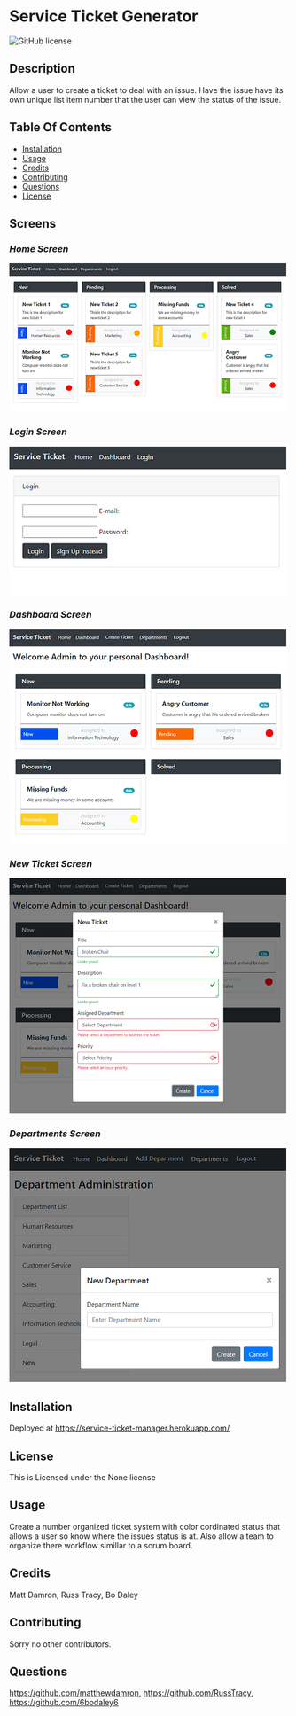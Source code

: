 # Service Ticket Generator
![GitHub license](https://img.shields.io/badge/license-None-blue.svg)
## Description
Allow a user to create a ticket to deal with an issue. Have the issue have its own unique list item number that the user can view the status of the issue.
## Table Of Contents
* [Installation](#installation)
* [Usage](#Usage)
* [Credits](#Credits)
* [Contributing](#Contributing)
* [Questions](#Questions)
* [License](#license)
## Screens
### *Home Screen*
![alt text](public/images/Home.jpg)
### *Login Screen*
![alt text](public/images/Login.jpg)
### *Dashboard Screen*
![alt text](public/images/Dashboard.jpg)
### *New Ticket Screen*
![alt text](public/images/NewTicket.jpg)
### *Departments Screen*
![alt text](public/images/Departments.jpg)

## Installation
Deployed at https://service-ticket-manager.herokuapp.com/
## License
This is Licensed under the None license
## Usage
Create a number organized ticket system with color cordinated status that allows a user so know where the issues status is at. Also allow a team to organize there workflow simillar to a scrum board.
## Credits
Matt Damron, Russ Tracy, Bo Daley
## Contributing
Sorry no other contributors.
## Questions
https://github.com/matthewdamron, https://github.com/RussTracy,
https://github.com/6bodaley6
